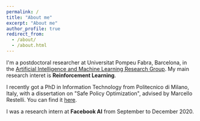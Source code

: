 ```yaml
---
permalink: /
title: "About me"
excerpt: "About me"
author_profile: true
redirect_from: 
  - /about/
  - /about.html
---
```

I'm a postdoctoral researcher at Universitat Pompeu Fabra, Barcelona, in the [Artificial Intelligence and Machine Learning Research Group](https://www.upf.edu/web/ai-ml/people). My main research interet  is **Reinforcement Learning**.

I recently got a PhD in Information Technology from Politecnico di Milano, Italy, with a dissertation on "Safe Policy Optimization", advised by Marcello Restelli. You can find it [here](http://hdl.handle.net/10589/17019http://hdl.handle.net/10589/1701966). 

I was a research intern at **Facebook AI** from September to December 2020.
